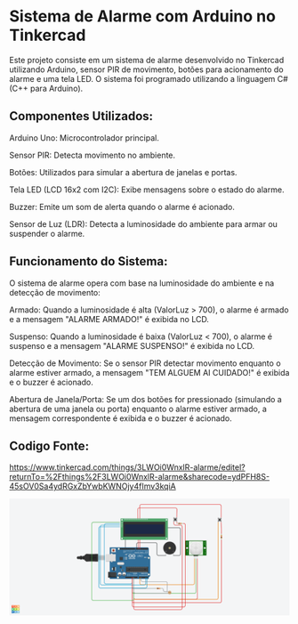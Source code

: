 <h1>Sistema de Alarme com Arduino no Tinkercad</h1>

Este projeto consiste em um sistema de alarme desenvolvido no Tinkercad utilizando Arduino, sensor PIR de movimento, botões para acionamento do alarme e uma tela LED. O sistema foi programado utilizando a linguagem C# (C++ para Arduino).

<h2>Componentes Utilizados:</h2>

Arduino Uno: Microcontrolador principal.

Sensor PIR: Detecta movimento no ambiente.

Botões: Utilizados para simular a abertura de janelas e portas.

Tela LED (LCD 16x2 com I2C): Exibe mensagens sobre o estado do alarme.

Buzzer: Emite um som de alerta quando o alarme é acionado.

Sensor de Luz (LDR): Detecta a luminosidade do ambiente para armar ou suspender o alarme.

<h2>Funcionamento do Sistema:</h2>

O sistema de alarme opera com base na luminosidade do ambiente e na detecção de movimento:

Armado: Quando a luminosidade é alta (ValorLuz > 700), o alarme é armado e a mensagem "ALARME ARMADO!" é exibida no LCD.

Suspenso: Quando a luminosidade é baixa (ValorLuz < 700), o alarme é suspenso e a mensagem "ALARME SUSPENSO!" é exibida no LCD.

Detecção de Movimento: Se o sensor PIR detectar movimento enquanto o alarme estiver armado, a mensagem "TEM ALGUEM AI CUIDADO!" é exibida e o buzzer é acionado.

Abertura de Janela/Porta: Se um dos botões for pressionado (simulando a abertura de uma janela ou porta) enquanto o alarme estiver armado, a mensagem correspondente é exibida e o buzzer é acionado.

<h2>Codigo Fonte:</h2>

https://www.tinkercad.com/things/3LWOi0WnxlR-alarme/editel?returnTo=%2Fthings%2F3LWOi0WnxlR-alarme&sharecode=ydPFH8S-45sOV0Sa4ydRGxZbYwbKWNOjy4fImv3kqiA

<img src="https://github.com/0Diegocsouza/Projeto-Alarme/blob/main/ALARME.png">
